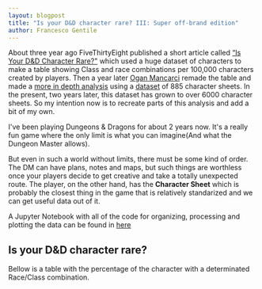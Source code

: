 ```yaml
---
layout: blogpost
title: "Is your D&D character rare? III: Super off-brand edition"
author: Francesco Gentile
---
```

About three year ago FiveThirtyEight published a short article called [“Is Your D&D Character Rare?"](https://fivethirtyeight.com/features/is-your-dd-character-rare/) which used a huge dataset of characters to make a table showing Class and race combinations per 100,000 characters created by players. Then a year later [Ogan Mancarci](https://oganm.github.io/) remade the table and made a [more in depth analysis](https://oganm.github.io/dndstats/) using a [dataset](https://github.com/oganm/dndstats) of 885 character sheets. In the present, two years later, this dataset has grown to over 6000 character sheets. So my intention now is to recreate parts of this analysis and add a bit of my own.

I've been playing Dungeons & Dragons for about 2 years now. It's a really fun game where the only limit is what you can imagine(And what the Dungeon Master allows).

But even in such a world without limits, there must be some kind of order. The DM can have plans, notes and maps, but such things are worthless once your players decide to get creative and take a totally unexpected route. The player, on the other hand, has the **Character Sheet** which is probably the closest thing in the game that is relatively standarized and we can get useful data out of it.

A Jupyter Notebook with all of the code for organizing, processing and plotting the data can be found in [here](WIP)

## Is your D&D character rare?
Bellow is a table with the percentage of the character with a determinated Race/Class combination.

 <object type="text/html" data="/assets/Tables/D&D_Class_race_table.html" class="table"></object>